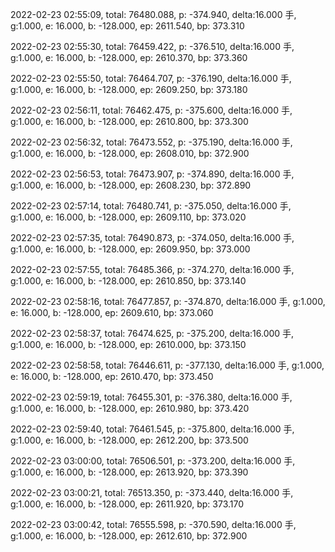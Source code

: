 2022-02-23 02:55:09, total: 76480.088, p: -374.940, delta:16.000 手, g:1.000, e: 16.000, b: -128.000, ep: 2611.540, bp: 373.310

2022-02-23 02:55:30, total: 76459.422, p: -376.510, delta:16.000 手, g:1.000, e: 16.000, b: -128.000, ep: 2610.370, bp: 373.360

2022-02-23 02:55:50, total: 76464.707, p: -376.190, delta:16.000 手, g:1.000, e: 16.000, b: -128.000, ep: 2609.250, bp: 373.180

2022-02-23 02:56:11, total: 76462.475, p: -375.600, delta:16.000 手, g:1.000, e: 16.000, b: -128.000, ep: 2610.800, bp: 373.300

2022-02-23 02:56:32, total: 76473.552, p: -375.190, delta:16.000 手, g:1.000, e: 16.000, b: -128.000, ep: 2608.010, bp: 372.900

2022-02-23 02:56:53, total: 76473.907, p: -374.890, delta:16.000 手, g:1.000, e: 16.000, b: -128.000, ep: 2608.230, bp: 372.890

2022-02-23 02:57:14, total: 76480.741, p: -375.050, delta:16.000 手, g:1.000, e: 16.000, b: -128.000, ep: 2609.110, bp: 373.020

2022-02-23 02:57:35, total: 76490.873, p: -374.050, delta:16.000 手, g:1.000, e: 16.000, b: -128.000, ep: 2609.950, bp: 373.000

2022-02-23 02:57:55, total: 76485.366, p: -374.270, delta:16.000 手, g:1.000, e: 16.000, b: -128.000, ep: 2610.850, bp: 373.140

2022-02-23 02:58:16, total: 76477.857, p: -374.870, delta:16.000 手, g:1.000, e: 16.000, b: -128.000, ep: 2609.610, bp: 373.060

2022-02-23 02:58:37, total: 76474.625, p: -375.200, delta:16.000 手, g:1.000, e: 16.000, b: -128.000, ep: 2610.000, bp: 373.150

2022-02-23 02:58:58, total: 76446.611, p: -377.130, delta:16.000 手, g:1.000, e: 16.000, b: -128.000, ep: 2610.470, bp: 373.450

2022-02-23 02:59:19, total: 76455.301, p: -376.380, delta:16.000 手, g:1.000, e: 16.000, b: -128.000, ep: 2610.980, bp: 373.420

2022-02-23 02:59:40, total: 76461.545, p: -375.800, delta:16.000 手, g:1.000, e: 16.000, b: -128.000, ep: 2612.200, bp: 373.500

2022-02-23 03:00:00, total: 76506.501, p: -373.200, delta:16.000 手, g:1.000, e: 16.000, b: -128.000, ep: 2613.920, bp: 373.390

2022-02-23 03:00:21, total: 76513.350, p: -373.440, delta:16.000 手, g:1.000, e: 16.000, b: -128.000, ep: 2611.920, bp: 373.170

2022-02-23 03:00:42, total: 76555.598, p: -370.590, delta:16.000 手, g:1.000, e: 16.000, b: -128.000, ep: 2612.610, bp: 372.900